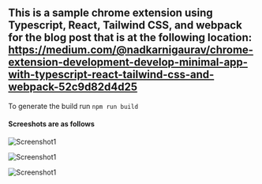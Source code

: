 ## This is a sample chrome extension using Typescript, React, Tailwind CSS, and webpack for the blog post that is at the following location: https://medium.com/@nadkarnigaurav/chrome-extension-development-develop-minimal-app-with-typescript-react-tailwind-css-and-webpack-52c9d82d4d25


To generate the build run
```npm run build```

#### Screeshots are as follows

![Screenshot1](uploads/image1.png)

![Screenshot1](uploads/image2.png)

![Screenshot1](uploads/image3.png)


